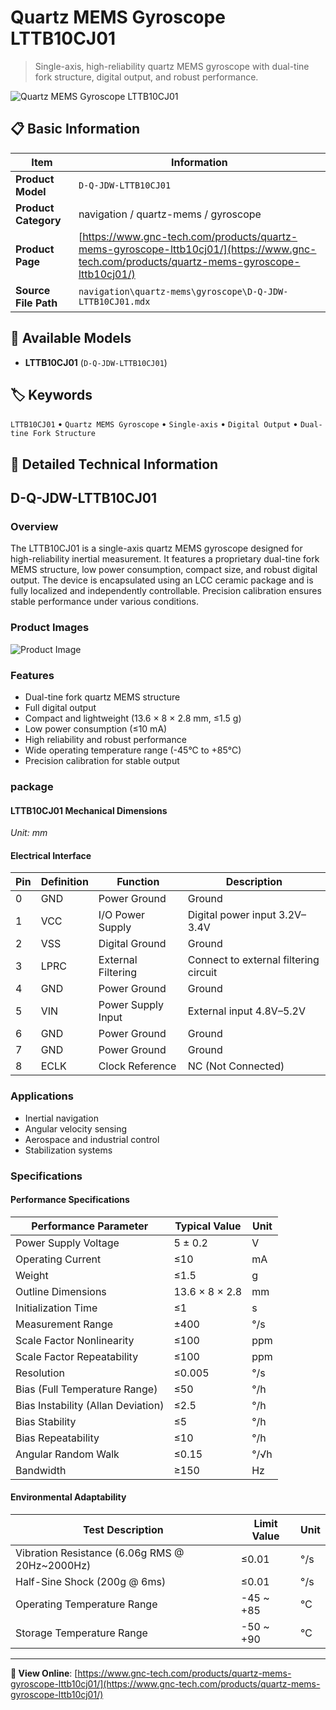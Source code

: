 # Quartz MEMS Gyroscope LTTB10CJ01

> Single-axis, high-reliability quartz MEMS gyroscope with dual-tine fork structure, digital output, and robust performance.

![Quartz MEMS Gyroscope LTTB10CJ01](https://www.gnc-tech.com/products/navigation/quartz-mems/gyroscope/D-Q-JDW-LTTB10CJ01/D-Q-JDW-LTTB10CJ01.webp)

## 📋 Basic Information

| Item | Information |
|------|------|
| **Product Model** | `D-Q-JDW-LTTB10CJ01` |
| **Product Category** | navigation / quartz-mems / gyroscope |
| **Product Page** | [https://www.gnc-tech.com/products/quartz-mems-gyroscope-lttb10cj01/](https://www.gnc-tech.com/products/quartz-mems-gyroscope-lttb10cj01/) |
| **Source File Path** | `navigation\quartz-mems\gyroscope\D-Q-JDW-LTTB10CJ01.mdx` |

## 🔧 Available Models

- **LTTB10CJ01** (`D-Q-JDW-LTTB10CJ01`)

## 🏷️ Keywords

`LTTB10CJ01` • `Quartz MEMS Gyroscope` • `Single-axis` • `Digital Output` • `Dual-tine Fork Structure`

## 📖 Detailed Technical Information

## D-Q-JDW-LTTB10CJ01

### Overview

The LTTB10CJ01 is a single-axis quartz MEMS gyroscope designed for high-reliability inertial measurement. It features a proprietary dual-tine fork MEMS structure, low power consumption, compact size, and robust digital output. The device is encapsulated using an LCC ceramic package and is fully localized and independently controllable. Precision calibration ensures stable performance under various conditions.

### Product Images

![Product Image](https://www.gnc-tech.com/products/navigation/quartz-mems/gyroscope/D-Q-JDW-LTTB10CJ01/D-Q-JDW-LTTB10CJ01-Slide-01.webp)

### Features

- Dual-tine fork quartz MEMS structure
- Full digital output
- Compact and lightweight (13.6 × 8 × 2.8 mm, ≤1.5 g)
- Low power consumption (≤10 mA)
- High reliability and robust performance
- Wide operating temperature range (-45°C to +85°C)
- Precision calibration for stable output

### package

#### LTTB10CJ01 Mechanical Dimensions
_Unit: mm_
<ProductImage productId="D-Q-JDW-LTTB10CJ01" invertMode="light-only" />
#### Electrical Interface

  | Pin | Definition | Function | Description |
| --- | --- | --- | --- |
| 0 | GND | Power Ground | Ground |
| 1 | VCC | I/O Power Supply | Digital power input 3.2V–3.4V |
| 2 | VSS | Digital Ground | Ground |
| 3 | LPRC | External Filtering | Connect to external filtering circuit |
| 4 | GND | Power Ground | Ground |
| 5 | VIN | Power Supply Input | External input 4.8V–5.2V |
| 6 | GND | Power Ground | Ground |
| 7 | GND | Power Ground | Ground |
| 8 | ECLK | Clock Reference | NC (Not Connected) |

### Applications

- Inertial navigation
- Angular velocity sensing
- Aerospace and industrial control
- Stabilization systems

### Specifications

#### Performance Specifications
  
| Performance Parameter | Typical Value | Unit |
| --- | --- | --- |
| Power Supply Voltage | 5 ± 0.2 | V |
| Operating Current | ≤10 | mA |
| Weight | ≤1.5 | g |
| Outline Dimensions | 13.6 × 8 × 2.8 | mm |
| Initialization Time | ≤1 | s |
| Measurement Range | ±400 | °/s |
| Scale Factor Nonlinearity | ≤100 | ppm |
| Scale Factor Repeatability | ≤100 | ppm |
| Resolution | ≤0.005 | °/s |
| Bias (Full Temperature Range) | ≤50 | °/h |
| Bias Instability (Allan Deviation) | ≤2.5 | °/h |
| Bias Stability | ≤5 | °/h |
| Bias Repeatability | ≤10 | °/h |
| Angular Random Walk | ≤0.15 | °/√h |
| Bandwidth | ≥150 | Hz |
#### Environmental Adaptability
  
| Test Description | Limit Value | Unit |
| --- | --- | --- |
| Vibration Resistance (6.06g RMS @ 20Hz~2000Hz) | ≤0.01 | °/s |
| Half-Sine Shock (200g @ 6ms) | ≤0.01 | °/s |
| Operating Temperature Range | -45 ~ +85 | ℃ |
| Storage Temperature Range | -50 ~ +90 | ℃ |
---

**🔗 View Online**: [https://www.gnc-tech.com/products/quartz-mems-gyroscope-lttb10cj01/](https://www.gnc-tech.com/products/quartz-mems-gyroscope-lttb10cj01/)
